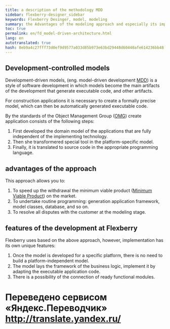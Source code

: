 ```yaml
--- 
title: a description of the methodology MDD 
sidebar: flexberry-designer_sidebar 
keywords: Flexberry Desinger, model, modeling 
summary: the Advantages of the modeling approach and especially its implementation on Flexberry 
toc: true 
permalink: en/fd_model-driven-architecture.html 
lang: en 
autotranslated: true 
hash: 8eb9a4c27fff73d0ef9d9577a033d85b973e63bd29448d60440afe614236bb48 
--- 
```


## Development-controlled models 

Development-driven models, (eng. model-driven development [MDD](http://ru.wikipedia.org/wiki/Model_Driven_Architecture)) is a style of software development in which models become the main artifacts of the development that generate executable code, and other artifacts. 

For construction applications it is necessary to create a formally precise model, which can then be automatically generated executable code. 

By the standards of the Object Management Group ([OMG](http://ru.wikipedia.org/wiki/Object_Management_Group)) create application consists of the following steps: 
1. First developed the domain model of the applications that are fully independent of the implementing technology. 
2. Then she transformered special tool in the platform-specific model. 
3. Finally, it is translated to source code in the appropriate programming language. 

## advantages of the approach 

This approach allows you to: 
1. To speed up the withdrawal the minimum viable product ([Minimum Viable Product](http://en.wikipedia.org/wiki/Minimum_viable_product)) on the market. 
2. To undertake routine programming: generation application framework, model classes, database, and so on. 
3. To resolve all disputes with the customer at the modeling stage. 

## features of the development at Flexberry 

Flexberry uses based on the above approach, however, implementation has its own unique features: 

1. Once the model is developed for a specific platform, there is no need to build a platform-independent model. 
2. The model lays the framework of the business logic, implement it by adapting the executable application code. 
3. There is a possibility of the connection of ready functional modules. 




 # Переведено сервисом «Яндекс.Переводчик» http://translate.yandex.ru/